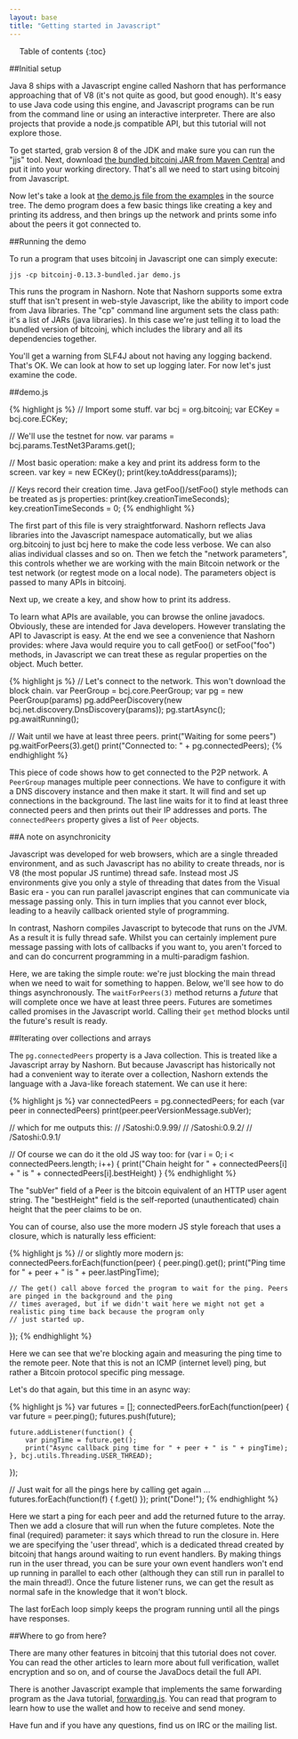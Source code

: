 ```yaml
---
layout: base
title: "Getting started in Javascript"
---
```


<div markdown="1" id="toc" class="toc"><div markdown="1">

* Table of contents
{:toc}

</div></div>

<div markdown="1" class="toccontent">

##Initial setup

Java 8 ships with a Javascript engine called Nashorn that has performance approaching that of V8 (it's not quite as good, but good enough). It's easy to use Java code using this engine, and Javascript programs can be run from the command line or using an interactive interpreter. There are also projects that provide a node.js compatible API, but this tutorial will not explore those.

To get started, grab version 8 of the JDK and make sure you can run the "jjs" tool. Next, download [the bundled bitcoinj JAR from Maven Central](http://search.maven.org/remotecontent?filepath=org/bitcoinj/bitcoinj-core/0.13.3/bitcoinj-core-0.13.3-bundled.jar) and put it into your working directory. That's all we need to start using bitcoinj from Javascript.

Now let's take a look at [the demo.js file from the examples](https://github.com/bitcoinj/bitcoinj/blob/master/examples/src/main/javascript/demo.js) in the source tree. The demo program does a few basic things like creating a key and printing its address, and then brings up the network and prints some info about the peers it got connected to.

##Running the demo

To run a program that uses bitcoinj in Javascript one can simply execute:

```
jjs -cp bitcoinj-0.13.3-bundled.jar demo.js
```

This runs the program in Nashorn. Note that Nashorn supports some extra stuff that isn't present in web-style Javascript, like the ability to import code from Java libraries. The "cp" command line argument sets the class path: it's a list of JARs (java libraries). In this case we're just telling it to load the bundled version of bitcoinj, which includes the library and all its dependencies together.

You'll get a warning from SLF4J about not having any logging backend. That's OK. We can look at how to set up logging later. For now let's just examine the code.

##demo.js

{% highlight js %}
// Import some stuff.
var bcj = org.bitcoinj;
var ECKey = bcj.core.ECKey;

// We'll use the testnet for now.
var params = bcj.params.TestNet3Params.get();

// Most basic operation: make a key and print its address form to the screen.
var key = new ECKey();
print(key.toAddress(params));

// Keys record their creation time. Java getFoo()/setFoo() style methods can be treated as js properties:
print(key.creationTimeSeconds);
key.creationTimeSeconds = 0;
{% endhighlight %}

The first part of this file is very straightforward. Nashorn reflects Java libraries into the Javascript namespace automatically, but we alias org.bitcoinj to just bcj here to make the code less verbose. We can also alias individual classes and so on. Then we fetch the "network parameters", this controls whether we are working with the main Bitcoin network or the test network (or regtest mode on a local node). The parameters object is passed to many APIs in bitcoinj.

Next up, we create a key, and show how to print its address.

To learn what APIs are available, you can browse the online javadocs. Obviously, these are intended for Java developers. However translating the API to Javascript is easy. At the end we see a convenience that Nashorn provides:  where Java would require you to call getFoo() or setFoo("foo") methods, in Javascript we can treat these as regular properties on the object. Much better.

{% highlight js %}
// Let's connect to the network. This won't download the block chain.
var PeerGroup = bcj.core.PeerGroup;
var pg = new PeerGroup(params)
pg.addPeerDiscovery(new bcj.net.discovery.DnsDiscovery(params));
pg.startAsync();
pg.awaitRunning();

// Wait until we have at least three peers.
print("Waiting for some peers")
pg.waitForPeers(3).get()
print("Connected to: " + pg.connectedPeers);
{% endhighlight %}

This piece of code shows how to get connected to the P2P network. A `PeerGroup` manages multiple peer connections. We have to configure it with a DNS discovery instance and then make it start. It will find and set up connections in the background. The last line waits for it to find at least three connected peers and then prints out their IP addresses and ports. The `connectedPeers` property gives a list of `Peer` objects.

##A note on asynchronicity

Javascript was developed for web browsers, which are a single threaded environment, and as such Javascript has no ability to create threads, nor is V8 (the most popular JS runtime) thread safe. Instead most JS environments give you only a style of threading that dates from the Visual Basic era - you can run parallel javascript engines that can communicate via message passing only. This in turn implies that you cannot ever block, leading to a heavily callback oriented style of programming.

In contrast, Nashorn compiles Javascript to bytecode that runs on the JVM. As a result it is fully thread safe. Whilst you can certainly implement pure message passing with lots of callbacks if you want to, you aren't forced to and can do concurrent programming in a multi-paradigm fashion.

Here, we are taking the simple route: we're just blocking the main thread when we need to wait for something to happen. Below, we'll see how to do things asynchronously. The `waitForPeers(3)` method returns a *future* that will complete once we have at least three peers. Futures are sometimes called promises in the Javascript world. Calling their `get` method blocks until the future's result is ready.

##Iterating over collections and arrays

The `pg.connectedPeers` property is a Java collection. This is treated like a Javascript array by Nashorn. But because Javascript has historically not had a convenient way to iterate over a collection, Nashorn extends the language with a Java-like foreach statement. We can use it here:

{% highlight js %}
var connectedPeers = pg.connectedPeers;
for each (var peer in connectedPeers)
    print(peer.peerVersionMessage.subVer);

// which for me outputs this:
// /Satoshi:0.9.99/
// /Satoshi:0.9.2/
// /Satoshi:0.9.1/

// Of course we can do it the old JS way too:
for (var i = 0; i < connectedPeers.length; i++) {
    print("Chain height for " + connectedPeers[i] + " is " + connectedPeers[i].bestHeight)
}
{% endhighlight %}

The "subVer" field of a Peer is the bitcoin equivalent of an HTTP user agent string. The "bestHeight" field is the self-reported (unauthenticated) chain height that the peer claims to be on.

You can of course, also use the more modern JS style foreach that uses a closure, which is naturally less efficient:

{% highlight js %}
// or slightly more modern js:
connectedPeers.forEach(function(peer) {
    peer.ping().get();
    print("Ping time for " + peer + " is " + peer.lastPingTime);

    // The get() call above forced the program to wait for the ping. Peers are pinged in the background and the ping
    // times averaged, but if we didn't wait here we might not get a realistic ping time back because the program only
    // just started up.
});
{% endhighlight %}

Here we can see that we're blocking again and measuring the ping time to the remote peer. Note that this is not an ICMP (internet level) ping, but rather a Bitcoin protocol specific ping message.

Let's do that again, but this time in an async way:

{% highlight js %}
var futures = [];
connectedPeers.forEach(function(peer) {
    var future = peer.ping();
    futures.push(future);

    future.addListener(function() {
        var pingTime = future.get();
        print("Async callback ping time for " + peer + " is " + pingTime);
    }, bcj.utils.Threading.USER_THREAD);
});

// Just wait for all the pings here by calling get again ...
futures.forEach(function(f) { f.get() });
print("Done!");
{% endhighlight %}

Here we start a ping for each peer and add the returned future to the array. Then we add a closure that will run when the future completes. Note the final (required) parameter: it says which thread to run the closure in. Here we are specifying the 'user thread', which is a dedicated thread created by bitcoinj that hangs around waiting to run event handlers. By making things run in the user thread, you can be sure your own event handlers won't end up running in parallel to each other (although they can still run in parallel to the main thread!). Once the future listener runs, we can get the result as normal safe in the knowledge that it won't block.

The last forEach loop simply keeps the program running until all the pings have responses.

##Where to go from here?

There are many other features in bitcoinj that this tutorial does not cover. You can read the other articles to learn more about full verification, wallet encryption and so on, and of course the JavaDocs detail the full API. 

There is another Javascript example that implements the same forwarding program as the Java tutorial, [forwarding.js](https://github.com/bitcoinj/bitcoinj/blob/master/examples/src/main/javascript/forwarding.js). You can read that program to learn how to use the wallet and how to receive and send money.

Have fun and if you have any questions, find us on IRC or the mailing list.

</div>
